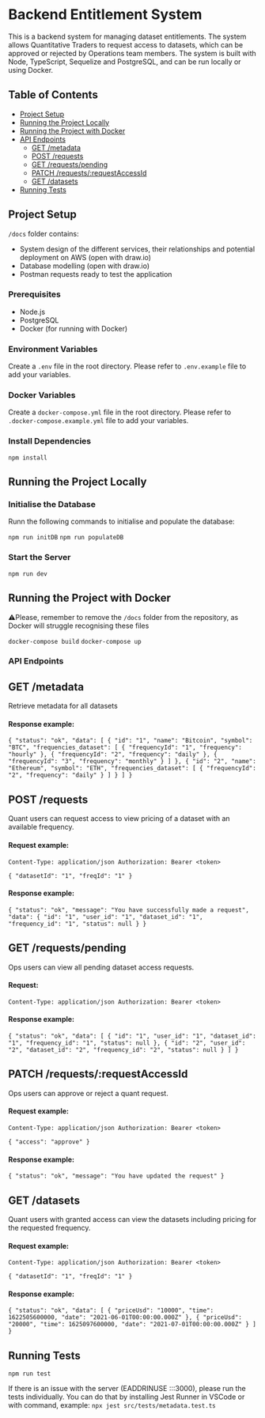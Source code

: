 # Backend Entitlement System

This is a backend system for managing dataset entitlements. The system allows Quantitative Traders to request access to datasets, which can be approved or rejected by Operations team members. The system is built with Node, TypeScript, Sequelize and PostgreSQL, and can be run locally or using Docker.

## Table of Contents

- [Project Setup](#project-setup)
- [Running the Project Locally](#running-the-project-locally)
- [Running the Project with Docker](#running-the-project-with-docker)
- [API Endpoints](#api-endpoints)
  - [GET /metadata](#get-metadata)
  - [POST /requests](#post-requests)
  - [GET /requests/pending](#get-requestspending)
  - [PATCH /requests/:requestAccessId](#patch-requestsrequestaccessid)
  - [GET /datasets](#get-datasets)
- [Running Tests](#running-tests)

## Project Setup

`/docs` folder contains:
- System design of the different services, their relationships and potential deployment on AWS (open with draw.io)
- Database modelling (open with draw.io)
- Postman requests ready to test the application

### Prerequisites

- Node.js
- PostgreSQL
- Docker (for running with Docker)

### Environment Variables

Create a `.env` file in the root directory. Please refer to `.env.example` file to add your variables.

### Docker Variables

Create a `docker-compose.yml` file in the root directory. Please refer to `.docker-compose.example.yml` file to add your variables.

### Install Dependencies

`npm install`

## Running the Project Locally

### Initialise the Database

Runn the following commands to initialise and populate the database:

`npm run initDB`
`npm run populateDB`

### Start the Server

`npm run dev`

## Running the Project with Docker

⚠️Please, remember to remove the `/docs` folder from the repository, as Docker will struggle recognising these files

`docker-compose build`
`docker-compose up`

### API Endpoints

## GET /metadata

Retrieve metadata for all datasets

#### Response example:

`{
  "status": "ok",
  "data": [
    {
      "id": "1",
      "name": "Bitcoin",
      "symbol": "BTC",
      "frequencies_dataset": [
        { "frequencyId": "1", "frequency": "hourly" },
        { "frequencyId": "2", "frequency": "daily" },
        { "frequencyId": "3", "frequency": "monthly" }
      ]
    },
    {
      "id": "2",
      "name": "Ethereum",
      "symbol": "ETH",
      "frequencies_dataset": [
        { "frequencyId": "2", "frequency": "daily" }
      ]
    }
  ]
}
`

## POST /requests

Quant users can request access to view pricing of a dataset with an available frequency.

#### Request example:

`Content-Type: application/json
Authorization: Bearer <token>`

`{
  "datasetId": "1",
  "freqId": "1"
}`

#### Response example:

`{
  "status": "ok",
  "message": "You have successfully made a request",
  "data": {
    "id": "1",
    "user_id": "1",
    "dataset_id": "1",
    "frequency_id": "1",
    "status": null
  }
}
`

## GET /requests/pending

Ops users can view all pending dataset access requests.

#### Request:

`Content-Type: application/json
Authorization: Bearer <token>`

#### Response example:

`{
  "status": "ok",
  "data": [
    {
      "id": "1",
      "user_id": "1",
      "dataset_id": "1",
      "frequency_id": "1",
      "status": null
    },
    {
      "id": "2",
      "user_id": "2",
      "dataset_id": "2",
      "frequency_id": "2",
      "status": null
    }
  ]
}
`

## PATCH /requests/:requestAccessId

Ops users can approve or reject a quant request.

#### Request example:

`Content-Type: application/json
Authorization: Bearer <token>`

`{
  "access": "approve"
}`

#### Response example:

`{
  "status": "ok",
  "message": "You have updated the request"
}
`

## GET /datasets

Quant users with granted access can view the datasets including pricing for the requested frequency.

#### Request example:

`Content-Type: application/json
Authorization: Bearer <token>`

`{
  "datasetId": "1",
  "freqId": "1"
}`

#### Response example:

`{
  "status": "ok",
  "data": [
    {
      "priceUsd": "10000",
      "time": 1622505600000,
      "date": "2021-06-01T00:00:00.000Z"
    },
    {
      "priceUsd": "20000",
      "time": 1625097600000,
      "date": "2021-07-01T00:00:00.000Z"
    }
  ]
}
`

## Running Tests

`npm run test`

If there is an issue with the server (EADDRINUSE :::3000), please run the tests individually. You can do that by installing Jest Runner in VSCode or with command, example: `npx jest src/tests/metadata.test.ts`
